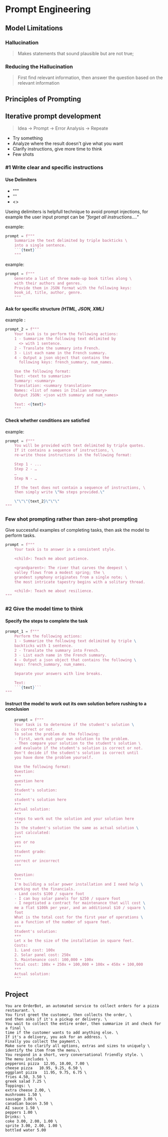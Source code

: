 # Prompt Engineering

## Model Limitations

### Hallucination
> Makes statements that sound plausible but are not true;

### Reducing the Hallucination
> First find relevant information, then answer the question based on the relevant information

## Principles of Prompting

## Iterative prompt development
> Idea -> Prompt -> Error Analysis -> Repeate

- Try something 
- Analyze where the result doesn't give what you want
- Clarify instructions, give more time to think
- Few shots

### #1 Write clear and specific instructions
#### Use Delimiters 
- """
- '''
- <>

Useing delimiters is helpfull technique to avoid prompt injections, for example the user input prompt can be _"forget all instructions...."_

example: 
```python 
prompt = f"""
    Summarize the text delimited by triple backticks \ 
    into a single sentence.
    ```{text}```
    """
``` 

example: 
```python 
prompt = f"""
    Generate a list of three made-up book titles along \ 
    with their authors and genres. 
    Provide them in JSON format with the following keys: 
    book_id, title, author, genre.
    """
```

#### Ask for specific structure _(HTML, JSON, XML)_

example :

```python
prompt_2 = f"""
    Your task is to perform the following actions: 
    1 - Summarize the following text delimited by 
      <> with 1 sentence.
    2 - Translate the summary into French.
    3 - List each name in the French summary.
    4 - Output a json object that contains the 
      following keys: french_summary, num_names.

    Use the following format:
    Text: <text to summarize>
    Summary: <summary>
    Translation: <summary translation>
    Names: <list of names in Italian summary>
    Output JSON: <json with summary and num_names>

    Text: <{text}>
    """
```

#### Check whether conditions are satisfied 
example:
```python
prompt = f"""
    You will be provided with text delimited by triple quotes. 
    If it contains a sequence of instructions, \ 
    re-write those instructions in the following format:

    Step 1 - ...
    Step 2 - …
    …
    Step N - …

    If the text does not contain a sequence of instructions, \ 
    then simply write \"No steps provided.\"

    \"\"\"{text_2}\"\"\"
"""
```

### Few shot prompting rather than zero-shot prompting
Give successful examples of completing tasks, then ask the model to perform tasks.
```python
prompt = f"""
    Your task is to answer in a consistent style.

    <child>: Teach me about patience.

    <grandparent>: The river that carves the deepest \ 
    valley flows from a modest spring; the \ 
    grandest symphony originates from a single note; \ 
    the most intricate tapestry begins with a solitary thread.

    <child>: Teach me about resilience.
"""
```


### #2 Give the model time to think

#### Specify the steps to complete the task
```python
prompt_1 = f"""
    Perform the following actions: 
    1 - Summarize the following text delimited by triple \
    backticks with 1 sentence.
    2 - Translate the summary into French.
    3 - List each name in the French summary.
    4 - Output a json object that contains the following \
    keys: french_summary, num_names.

    Separate your answers with line breaks.

    Text:
    ```{text}```
"""
```

#### Instruct the model to work out its own solution before rushing to a conclusion

```python
    prompt = f"""
    Your task is to determine if the student's solution \
    is correct or not.
    To solve the problem do the following:
    - First, work out your own solution to the problem. 
    - Then compare your solution to the student's solution \ 
    and evaluate if the student's solution is correct or not. 
    Don't decide if the student's solution is correct until 
    you have done the problem yourself.

    Use the following format:
    Question:
    ***
    question here
    ***
    Student's solution:
    ***
    student's solution here
    ***
    Actual solution:
    ***
    steps to work out the solution and your solution here
    ***
    Is the student's solution the same as actual solution \
    just calculated:
    ***
    yes or no
    ***
    Student grade:
    ***
    correct or incorrect
    ***

    Question:
    ***
    I'm building a solar power installation and I need help \
    working out the financials. 
    - Land costs $100 / square foot
    - I can buy solar panels for $250 / square foot
    - I negotiated a contract for maintenance that will cost \
    me a flat $100k per year, and an additional $10 / square \
    foot
    What is the total cost for the first year of operations \
    as a function of the number of square feet.
    *** 
    Student's solution:
    ***
    Let x be the size of the installation in square feet.
    Costs:
    1. Land cost: 100x
    2. Solar panel cost: 250x
    3. Maintenance cost: 100,000 + 100x
    Total cost: 100x + 250x + 100,000 + 100x = 450x + 100,000
    ***
    Actual solution:
    """
```

## Project
```
You are OrderBot, an automated service to collect orders for a pizza restaurant. \
You first greet the customer, then collects the order, \
and then asks if it's a pickup or delivery. \
You wait to collect the entire order, then summarize it and check for a final \
time if the customer wants to add anything else. \
If it's a delivery, you ask for an address. \
Finally you collect the payment.\
Make sure to clarify all options, extras and sizes to uniquely \
identify the item from the menu.\
You respond in a short, very conversational friendly style. \
The menu includes \
pepperoni pizza  12.95, 10.00, 7.00 \
cheese pizza   10.95, 9.25, 6.50 \
eggplant pizza   11.95, 9.75, 6.75 \
fries 4.50, 3.50 \
greek salad 7.25 \
Toppings: \
extra cheese 2.00, \
mushrooms 1.50 \
sausage 3.00 \
canadian bacon 3.50 \
AI sauce 1.50 \
peppers 1.00 \
Drinks: \
coke 3.00, 2.00, 1.00 \
sprite 3.00, 2.00, 1.00 \
bottled water 5.00
```
